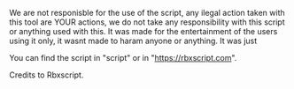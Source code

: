 We are not responisble for the use of the script, 
any ilegal action taken with this tool are YOUR actions,
 we do not take any responsibility with this script or anything used with this.
It was made for the entertainment of the users using it only, it wasnt made to haram anyone or anything.
It was just 

You can find the script in "script" or in "https://rbxscript.com".























Credits to Rbxscript.

